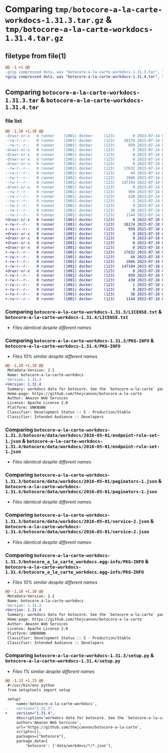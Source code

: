 # Comparing `tmp/botocore-a-la-carte-workdocs-1.31.3.tar.gz` & `tmp/botocore-a-la-carte-workdocs-1.31.4.tar.gz`

## filetype from file(1)

```diff
@@ -1 +1 @@
-gzip compressed data, was "botocore-a-la-carte-workdocs-1.31.3.tar", last modified: Fri Jul 14 01:46:45 2023, max compression
+gzip compressed data, was "botocore-a-la-carte-workdocs-1.31.4.tar", last modified: Tue Jul 18 01:55:39 2023, max compression
```

## Comparing `botocore-a-la-carte-workdocs-1.31.3.tar` & `botocore-a-la-carte-workdocs-1.31.4.tar`

### file list

```diff
@@ -1,18 +1,18 @@
-drwxr-xr-x   0 runner    (1001) docker     (123)        0 2023-07-14 01:46:45.831032 botocore-a-la-carte-workdocs-1.31.3/
--rw-r--r--   0 runner    (1001) docker     (123)    10174 2023-07-14 01:46:45.000000 botocore-a-la-carte-workdocs-1.31.3/LICENSE.txt
--rw-r--r--   0 runner    (1001) docker     (123)      959 2023-07-14 01:46:45.831032 botocore-a-la-carte-workdocs-1.31.3/PKG-INFO
-drwxr-xr-x   0 runner    (1001) docker     (123)        0 2023-07-14 01:46:45.831032 botocore-a-la-carte-workdocs-1.31.3/botocore/
-drwxr-xr-x   0 runner    (1001) docker     (123)        0 2023-07-14 01:46:45.831032 botocore-a-la-carte-workdocs-1.31.3/botocore/data/
-drwxr-xr-x   0 runner    (1001) docker     (123)        0 2023-07-14 01:46:45.831032 botocore-a-la-carte-workdocs-1.31.3/botocore/data/workdocs/
-drwxr-xr-x   0 runner    (1001) docker     (123)        0 2023-07-14 01:46:45.831032 botocore-a-la-carte-workdocs-1.31.3/botocore/data/workdocs/2016-05-01/
--rw-r--r--   0 runner    (1001) docker     (123)    17632 2023-07-14 01:45:45.000000 botocore-a-la-carte-workdocs-1.31.3/botocore/data/workdocs/2016-05-01/endpoint-rule-set-1.json
--rw-r--r--   0 runner    (1001) docker     (123)       44 2023-07-14 01:45:45.000000 botocore-a-la-carte-workdocs-1.31.3/botocore/data/workdocs/2016-05-01/examples-1.json
--rw-r--r--   0 runner    (1001) docker     (123)     1666 2023-07-14 01:45:45.000000 botocore-a-la-carte-workdocs-1.31.3/botocore/data/workdocs/2016-05-01/paginators-1.json
--rw-r--r--   0 runner    (1001) docker     (123)   147194 2023-07-14 01:45:45.000000 botocore-a-la-carte-workdocs-1.31.3/botocore/data/workdocs/2016-05-01/service-2.json
-drwxr-xr-x   0 runner    (1001) docker     (123)        0 2023-07-14 01:46:45.831032 botocore-a-la-carte-workdocs-1.31.3/botocore_a_la_carte_workdocs.egg-info/
--rw-r--r--   0 runner    (1001) docker     (123)      959 2023-07-14 01:46:45.000000 botocore-a-la-carte-workdocs-1.31.3/botocore_a_la_carte_workdocs.egg-info/PKG-INFO
--rw-r--r--   0 runner    (1001) docker     (123)      438 2023-07-14 01:46:45.000000 botocore-a-la-carte-workdocs-1.31.3/botocore_a_la_carte_workdocs.egg-info/SOURCES.txt
--rw-r--r--   0 runner    (1001) docker     (123)        1 2023-07-14 01:46:45.000000 botocore-a-la-carte-workdocs-1.31.3/botocore_a_la_carte_workdocs.egg-info/dependency_links.txt
--rw-r--r--   0 runner    (1001) docker     (123)        9 2023-07-14 01:46:45.000000 botocore-a-la-carte-workdocs-1.31.3/botocore_a_la_carte_workdocs.egg-info/top_level.txt
--rw-r--r--   0 runner    (1001) docker     (123)       38 2023-07-14 01:46:45.831032 botocore-a-la-carte-workdocs-1.31.3/setup.cfg
--rw-r--r--   0 runner    (1001) docker     (123)     1144 2023-07-14 01:46:45.000000 botocore-a-la-carte-workdocs-1.31.3/setup.py
+drwxr-xr-x   0 runner    (1001) docker     (123)        0 2023-07-18 01:55:39.576346 botocore-a-la-carte-workdocs-1.31.4/
+-rw-r--r--   0 runner    (1001) docker     (123)    10174 2023-07-18 01:55:39.000000 botocore-a-la-carte-workdocs-1.31.4/LICENSE.txt
+-rw-r--r--   0 runner    (1001) docker     (123)      959 2023-07-18 01:55:39.576346 botocore-a-la-carte-workdocs-1.31.4/PKG-INFO
+drwxr-xr-x   0 runner    (1001) docker     (123)        0 2023-07-18 01:55:39.576346 botocore-a-la-carte-workdocs-1.31.4/botocore/
+drwxr-xr-x   0 runner    (1001) docker     (123)        0 2023-07-18 01:55:39.576346 botocore-a-la-carte-workdocs-1.31.4/botocore/data/
+drwxr-xr-x   0 runner    (1001) docker     (123)        0 2023-07-18 01:55:39.576346 botocore-a-la-carte-workdocs-1.31.4/botocore/data/workdocs/
+drwxr-xr-x   0 runner    (1001) docker     (123)        0 2023-07-18 01:55:39.576346 botocore-a-la-carte-workdocs-1.31.4/botocore/data/workdocs/2016-05-01/
+-rw-r--r--   0 runner    (1001) docker     (123)    17632 2023-07-18 01:54:50.000000 botocore-a-la-carte-workdocs-1.31.4/botocore/data/workdocs/2016-05-01/endpoint-rule-set-1.json
+-rw-r--r--   0 runner    (1001) docker     (123)       44 2023-07-18 01:54:50.000000 botocore-a-la-carte-workdocs-1.31.4/botocore/data/workdocs/2016-05-01/examples-1.json
+-rw-r--r--   0 runner    (1001) docker     (123)     1666 2023-07-18 01:54:50.000000 botocore-a-la-carte-workdocs-1.31.4/botocore/data/workdocs/2016-05-01/paginators-1.json
+-rw-r--r--   0 runner    (1001) docker     (123)   147194 2023-07-18 01:54:50.000000 botocore-a-la-carte-workdocs-1.31.4/botocore/data/workdocs/2016-05-01/service-2.json
+drwxr-xr-x   0 runner    (1001) docker     (123)        0 2023-07-18 01:55:39.576346 botocore-a-la-carte-workdocs-1.31.4/botocore_a_la_carte_workdocs.egg-info/
+-rw-r--r--   0 runner    (1001) docker     (123)      959 2023-07-18 01:55:39.000000 botocore-a-la-carte-workdocs-1.31.4/botocore_a_la_carte_workdocs.egg-info/PKG-INFO
+-rw-r--r--   0 runner    (1001) docker     (123)      438 2023-07-18 01:55:39.000000 botocore-a-la-carte-workdocs-1.31.4/botocore_a_la_carte_workdocs.egg-info/SOURCES.txt
+-rw-r--r--   0 runner    (1001) docker     (123)        1 2023-07-18 01:55:39.000000 botocore-a-la-carte-workdocs-1.31.4/botocore_a_la_carte_workdocs.egg-info/dependency_links.txt
+-rw-r--r--   0 runner    (1001) docker     (123)        9 2023-07-18 01:55:39.000000 botocore-a-la-carte-workdocs-1.31.4/botocore_a_la_carte_workdocs.egg-info/top_level.txt
+-rw-r--r--   0 runner    (1001) docker     (123)       38 2023-07-18 01:55:39.576346 botocore-a-la-carte-workdocs-1.31.4/setup.cfg
+-rw-r--r--   0 runner    (1001) docker     (123)     1144 2023-07-18 01:55:39.000000 botocore-a-la-carte-workdocs-1.31.4/setup.py
```

### Comparing `botocore-a-la-carte-workdocs-1.31.3/LICENSE.txt` & `botocore-a-la-carte-workdocs-1.31.4/LICENSE.txt`

 * *Files identical despite different names*

### Comparing `botocore-a-la-carte-workdocs-1.31.3/PKG-INFO` & `botocore-a-la-carte-workdocs-1.31.4/PKG-INFO`

 * *Files 10% similar despite different names*

```diff
@@ -1,10 +1,10 @@
 Metadata-Version: 2.1
 Name: botocore-a-la-carte-workdocs
-Version: 1.31.3
+Version: 1.31.4
 Summary: workdocs data for botocore. See the `botocore-a-la-carte` package for more info.
 Home-page: https://github.com/thejcannon/botocore-a-la-carte
 Author: Amazon Web Services
 License: Apache License 2.0
 Platform: UNKNOWN
 Classifier: Development Status :: 5 - Production/Stable
 Classifier: Intended Audience :: Developers
```

### Comparing `botocore-a-la-carte-workdocs-1.31.3/botocore/data/workdocs/2016-05-01/endpoint-rule-set-1.json` & `botocore-a-la-carte-workdocs-1.31.4/botocore/data/workdocs/2016-05-01/endpoint-rule-set-1.json`

 * *Files identical despite different names*

### Comparing `botocore-a-la-carte-workdocs-1.31.3/botocore/data/workdocs/2016-05-01/paginators-1.json` & `botocore-a-la-carte-workdocs-1.31.4/botocore/data/workdocs/2016-05-01/paginators-1.json`

 * *Files identical despite different names*

### Comparing `botocore-a-la-carte-workdocs-1.31.3/botocore/data/workdocs/2016-05-01/service-2.json` & `botocore-a-la-carte-workdocs-1.31.4/botocore/data/workdocs/2016-05-01/service-2.json`

 * *Files identical despite different names*

### Comparing `botocore-a-la-carte-workdocs-1.31.3/botocore_a_la_carte_workdocs.egg-info/PKG-INFO` & `botocore-a-la-carte-workdocs-1.31.4/botocore_a_la_carte_workdocs.egg-info/PKG-INFO`

 * *Files 10% similar despite different names*

```diff
@@ -1,10 +1,10 @@
 Metadata-Version: 2.1
 Name: botocore-a-la-carte-workdocs
-Version: 1.31.3
+Version: 1.31.4
 Summary: workdocs data for botocore. See the `botocore-a-la-carte` package for more info.
 Home-page: https://github.com/thejcannon/botocore-a-la-carte
 Author: Amazon Web Services
 License: Apache License 2.0
 Platform: UNKNOWN
 Classifier: Development Status :: 5 - Production/Stable
 Classifier: Intended Audience :: Developers
```

### Comparing `botocore-a-la-carte-workdocs-1.31.3/setup.py` & `botocore-a-la-carte-workdocs-1.31.4/setup.py`

 * *Files 1% similar despite different names*

```diff
@@ -1,13 +1,13 @@
 #!/usr/bin/env python
 from setuptools import setup
 
 setup(
     name='botocore-a-la-carte-workdocs',
-    version="1.31.3",
+    version="1.31.4",
     description='workdocs data for botocore. See the `botocore-a-la-carte` package for more info.',
     author='Amazon Web Services',
     url='https://github.com/thejcannon/botocore-a-la-carte',
     scripts=[],
     packages=["botocore"],
     package_data={
         'botocore': ['data/workdocs/*/*.json'],
```

